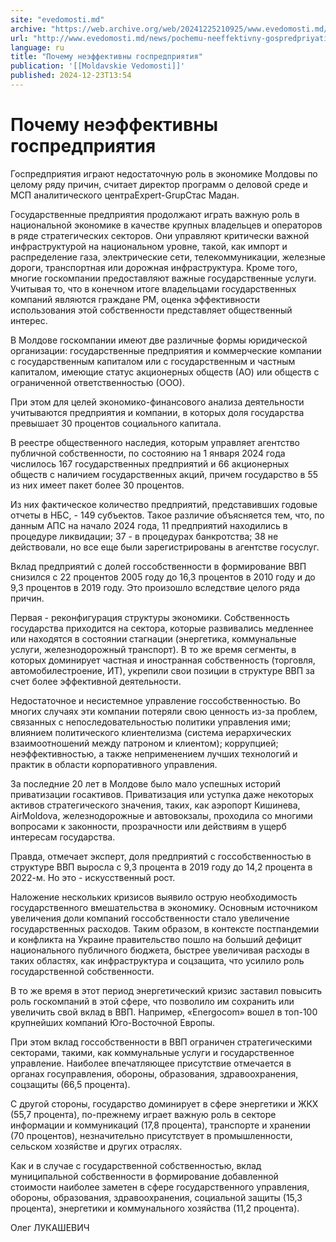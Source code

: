 ```yaml
---
site: "evedomosti.md"
archive: "https://web.archive.org/web/20241225210925/www.evedomosti.md/news/pochemu-neeffektivny-gospredpriyatiya"
url: "http://www.evedomosti.md/news/pochemu-neeffektivny-gospredpriyatiya"
language: ru
title: "Почему неэффективны госпредприятия"
publication: '[[Moldavskie Vedomosti]]'
published: 2024-12-23T13:54
---
```


# Почему неэффективны госпредприятия

Госпредприятия играют недостаточную роль в экономике Молдовы по целому ряду причин, считает директор программ о деловой среде и МСП аналитического центраExpert-GrupСтас Мадан.

Государственные предприятия продолжают играть важную роль в национальной экономике в качестве крупных владельцев и операторов в ряде стратегических секторов. Они управляют критически важной инфраструктурой на национальном уровне, такой, как импорт и распределение газа, электрические сети, телекоммуникации, железные дороги, транспортная или дорожная инфраструктура. Кроме того, многие госкомпании предоставляют важные государственные услуги. Учитывая то, что в конечном итоге владельцами государственных компаний являются граждане РМ, оценка эффективности использования этой собственности представляет общественный интерес.

В Молдове госкомпании имеют две различные формы юридической организации: государственные предприятия и коммерческие компании с государственным капиталом или с государственным и частным капиталом, имеющие статус акционерных обществ (АО) или обществ с ограниченной ответственностью (ООО).

При этом для целей экономико-финансового анализа деятельности учитываются предприятия и компании, в которых доля государства превышает 30 процентов социального капитала.

В реестре общественного наследия, которым управляет агентство публичной собственности, по состоянию на 1 января 2024 года числилось 167 государственных предприятий и 66 акционерных обществ с наличием государственных акций, причем государство в 55 из них имеет пакет более 30 процентов.

Из них фактическое количество предприятий, представивших годовые отчеты в НБС, - 149 субъектов. Такое различие объясняется тем, что, по данным АПС на начало 2024 года, 11 предприятий находились в процедуре ликвидации; 37 - в процедурах банкротства; 38 не действовали, но все еще были зарегистрированы в агентстве госуслуг.

Вклад предприятий с долей госсобственности в формирование ВВП снизился с 22 процентов 2005 году до 16,3 процентов в 2010 году и до 9,3 процентов в 2019 году. Это произошло вследствие целого ряда причин.

Первая - реконфигурация структуры экономики. Собственность государства приходится на сектора, которые развивались медленнее или находятся в состоянии стагнации (энергетика, коммунальные услуги, железнодорожный транспорт). В то же время сегменты, в которых доминирует частная и иностранная собственность (торговля, автомобилестроение, ИТ), укрепили свои позиции в структуре ВВП за счет более эффективной деятельности.

Недостаточное и несистемное управление госсобственностью. Во многих случаях эти компании потеряли свою ценность из-за проблем, связанных с непоследовательностью политики управления ими; влиянием политического клиентелизма (система иерархических взаимоотношений между патроном и клиентом); коррупцией; неэффективностью, а также неприменением лучших технологий и практик в области корпоративного управления.

За последние 20 лет в Молдове было мало успешных историй приватизации госактивов. Приватизация или уступка даже некоторых активов стратегического значения, таких, как аэропорт Кишинева, AirMoldova, железнодорожные и автовокзалы, проходила со многими вопросами к законности, прозрачности или действиям в ущерб интересам государства.

Правда, отмечает эксперт, доля предприятий с госсобственностью в структуре ВВП выросла с 9,3 процента в 2019 году до 14,2 процента в 2022-м. Но это - искусственный рост.

Наложение нескольких кризисов выявило острую необходимость государственного вмешательства в экономику. Основным источником увеличения доли компаний госсобственности стало увеличение государственных расходов. Таким образом, в контексте постпандемии и конфликта на Украине правительство пошло на больший дефицит национального публичного бюджета, быстрее увеличивая расходы в таких областях, как инфраструктура и соцзащита, что усилило роль государственной собственности.

В то же время в этот период энергетический кризис заставил повысить роль госкомпаний в этой сфере, что позволило им сохранить или увеличить свой вклад в ВВП. Например, «Energocom» вошел в топ-100 крупнейших компаний Юго-Восточной Европы.

При этом вклад госсобственности в ВВП ограничен стратегическими секторами, такими, как коммунальные услуги и государственное управление. Наиболее впечатляющее присутствие отмечается в органах госуправления, обороны, образования, здравоохранения, соцзащиты (66,5 процента).

С другой стороны, государство доминирует в сфере энергетики и ЖКХ (55,7 процента), по-прежнему играет важную роль в секторе информации и коммуникаций (17,8 процента), транспорте и хранении (70 процентов), незначительно присутствует в промышленности, сельском хозяйстве и других отраслях.

Как и в случае с государственной собственностью, вклад муниципальной собственности в формирование добавленной стоимости наиболее заметен в сфере государственного управления, обороны, образования, здравоохранения, социальной защиты (15,3 процента), энергетики и коммунального хозяйства (11,2 процента).

Олег ЛУКАШЕВИЧ